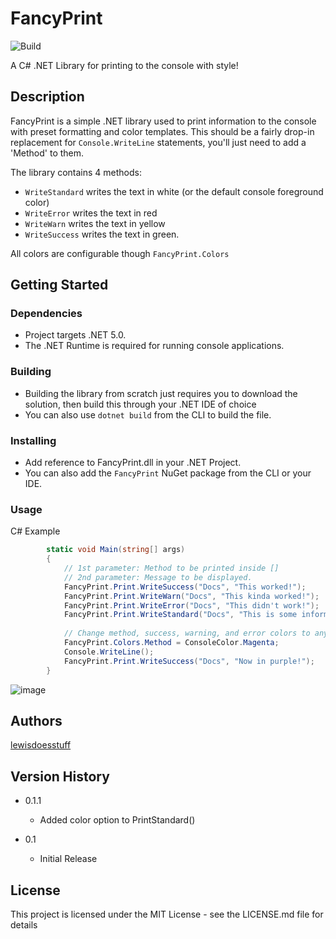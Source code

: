 # FancyPrint
![Build](https://github.com/lewisdoesstuff/FancyPrint/actions/workflows/dotnet.yml/badge.svg)


A C# .NET Library for printing to the console with style!

## Description

FancyPrint is a simple .NET library used to print information to the console with preset formatting and color templates.
This should be a fairly drop-in replacement for `Console.WriteLine` statements, you'll just need to add a 'Method' to them.

The library contains 4 methods:
  - `WriteStandard` writes the text in white (or the default console foreground color)
  - `WriteError` writes the text in red 
  - `WriteWarn` writes the text in yellow
  - `WriteSuccess` writes the text in green.

All colors are configurable though `FancyPrint.Colors`

## Getting Started

### Dependencies

* Project targets .NET 5.0.
* The .NET Runtime is required for running console applications.

### Building

* Building the library from scratch just requires you to download the solution, then build this through your .NET IDE of choice
* You can also use `dotnet build` from the CLI to build the file.

### Installing

* Add reference to FancyPrint.dll in your .NET Project.
* You can also add the `FancyPrint` NuGet package from the CLI or your IDE.

### Usage

C# Example
```c#
        static void Main(string[] args)
        {
            // 1st parameter: Method to be printed inside []
            // 2nd parameter: Message to be displayed.
            FancyPrint.Print.WriteSuccess("Docs", "This worked!");
            FancyPrint.Print.WriteWarn("Docs", "This kinda worked!");
            FancyPrint.Print.WriteError("Docs", "This didn't work!");
            FancyPrint.Print.WriteStandard("Docs", "This is some information.");
           
            // Change method, success, warning, and error colors to anything you wish! 
            FancyPrint.Colors.Method = ConsoleColor.Magenta;
            Console.WriteLine();
            FancyPrint.Print.WriteSuccess("Docs", "Now in purple!");
        }
```
![image](https://user-images.githubusercontent.com/8160191/139675714-a0b099c3-3c21-40f2-8bc4-7282db8487fa.png)

## Authors

[lewisdoesstuff](https://github.com/lewisdoesstuff)

## Version History

* 0.1.1
    * Added color option to PrintStandard()

* 0.1
    * Initial Release

## License

This project is licensed under the MIT License - see the LICENSE.md file for details
